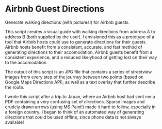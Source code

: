# Airbnb Guest Directions
Generate walking directions (with pictures!) for Airbnb guests.

This script creates a visual guide with walking directions from address A to address B (both supplied by the user). I envisioned this as a prototype of a tool that Airbnb hosts could use to generate directions for their guests. Airbnb hosts benefit from a consistent, accurate, and fast method of generating directions to their accomodation. Airbnb guests benefit from a consistent experience, and a reduced likelyhood of getting lost on their way to the accomodation.

The output of this script is an JPG file that contains a series of streetview images from every step of the journey 
between two points (based on Google Maps Directions API), as well as a text overlay that further describe the 
route.

I wrote this script after a trip to Japan, where an Airbnb host had sent me a PDF containing a very confusing set of directions. Sparse images and crudely drawn arrows (using MS Paint!) made it hard to follow, especially in a foreign country. I began to think of an automated way of generating directions that could be used offline, since phone data is not always available!

